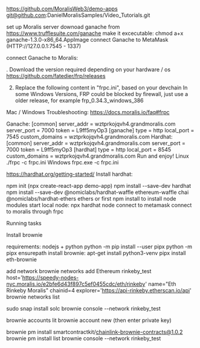 https://github.com/MoralisWeb3/demo-apps
git@github.com:DanielMoralisSamples/Video_Tutorials.git

set up Moralis server
downoad ganache from https://www.trufflesuite.com/ganache
make it excecutable:
chmod a+x ganache-1.3.0-x86_64.AppImage
connect Ganache to MetaMask (HTTP://127.0.0.1:7545 - 1337)


connect Ganache to Moralis:

. Download the version required depending on your hardware / os
https://github.com/fatedier/frp/releases

2. Replace the following content in "frpc.ini", based on your devchain
In some Windows Versions, FRP could be blocked by firewall, just use a older release, for example frp_0.34.3_windows_386

Mac / Windows Troubleshooting: https://docs.moralis.io/faq#frpc


Ganache:
[common]
  server_addr = wztprkojqvh4.grandmoralis.com
  server_port = 7000
  token = L9ff5myOp3
[ganache]
  type = http
  local_port = 7545
  custom_domains = wztprkojqvh4.grandmoralis.com
Hardhat:
[common]
  server_addr = wztprkojqvh4.grandmoralis.com
  server_port = 7000
  token = L9ff5myOp3
[hardhat]
  type = http
  local_port = 8545
  custom_domains = wztprkojqvh4.grandmoralis.com
Run and enjoy!
 Linux
./frpc -c frpc.ini
 Windows
frpc.exe -c frpc.ini


https://hardhat.org/getting-started/
Install hardhat:

npm init (npx create-react-app demo-app)
npm install --save-dev hardhat
npm install --save-dev @nomiclabs/hardhat-waffle ethereum-waffle chai @nomiclabs/hardhat-ethers ethers
or
first npm install to install node modules
start local node:
npx hardhat node
connect to metamask
connect to moralis through frpc

Running tasks


Install brownie


requirements: nodejs + python
python -m pip install --user pipx
python -m pipx ensurepath
install brownie:
apt-get install python3-venv
pipx install eth-brownie

add network
brownie networks add Ethereum rinkeby_test host='https://speedy-nodes-nyc.moralis.io/e2bfe6d43f897c5ef0455cdc/eth/rinkeby' name="Eth Rinkeby Moralis" chainid=4 explorer='https://api-rinkeby.etherscan.io/api'
brownie networks list

sudo snap install solc
brownie console --network rinkeby_test

brownie accounts lit
brownie account new <id> (then enter private key)

brownie pm install smartcontractkit/chainlink-brownie-contracts@1.0.2
brownie pm install list
brownie console --network rinkeby_test


